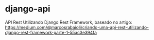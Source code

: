 # django-api

API Rest Utilizando Django Rest Framework, baseado no artigo: 
https://medium.com/@marcosrabaioli/criando-uma-api-rest-utilizando-django-rest-framework-parte-1-55ac3e394fa
